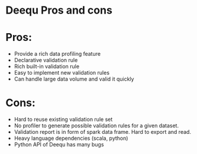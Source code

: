 # Deequ Pros and cons



# Pros:
- Provide a rich data profiling feature
- Declarative validation rule 
- Rich built-in validation rule
- Easy to implement new validation rules
- Can handle large data volume and valid it quickly


# Cons:
- Hard to reuse existing validation rule set
- No profiler to generate possible validation rules for a given dataset.
- Validation report is in form of spark data frame. Hard to export and read. 
- Heavy language dependencies (scala, python)
- Python API of Deequ has many bugs

